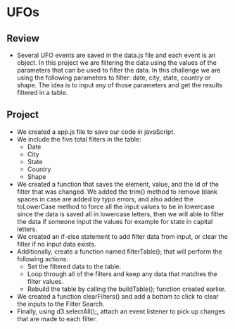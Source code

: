 # UFOs
## Review
- Several UFO events are saved in the data.js file and each event is an object.  In this project we are filtering the data using the values of the parameters that can be used to filter the data.  In this challenge we are using the following parameters to filter: date, city, state, country or shape. The idea is to input any of those parameters and get the results filtered in a table.

## Project
- We created a app.js file to save our code in javaScript.
- We include the five total filters in the table:
  - Date
  - City
  - State
  - Country
  - Shape
- We created a function that saves the element, value, and the id of the filter that was changed.  We added the trim() method to remove blank spaces in case are added by typo errors, and also added the toLowerCase method to force all the input values to be in lowercase since the data is saved all in lowercase letters, then we will able to filter the data if someone input the values for example for state in capital letters.
- We created an if-else statement to add filter data from input, or clear the filter if no input data exists.
- Additionally, create a function named filterTable(); that will perform the following actions:
  - Set the filtered data to the table.
  - Loop through all of the filters and keep any data that matches the filter values.
  - Rebuild the table by calling the buildTable(); function created earlier.
- We created a function clearFilters() and add a bottom to click to clear the inputs to the Filter Search.
- Finally, using d3.selectAll();, attach an event listener to pick up changes that are made to each filter.

